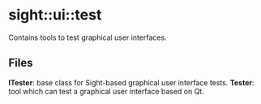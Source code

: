 # sight::ui::test

Contains tools to test graphical user interfaces.

## Files

**ITester**: base class for Sight-based graphical user interface tests.
**Tester**: tool which can test a graphical user interface based on Qt.
